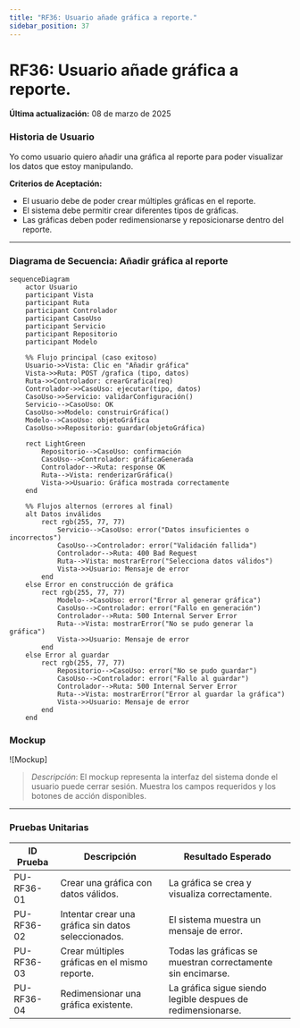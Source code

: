 ```yaml
---
title: "RF36: Usuario añade gráfica a reporte."  
sidebar_position: 37
---
```


# RF36: Usuario añade gráfica a reporte.

**Última actualización:** 08 de marzo de 2025

### Historia de Usuario

Yo como usuario quiero añadir una gráfica al reporte para poder visualizar los datos que estoy manipulando.

**Criterios de Aceptación:**
- El usuario debe de poder crear múltiples gráficas en el reporte.
- El sistema debe permitir crear diferentes tipos de gráficas.
- Las gráficas deben poder redimensionarse y reposicionarse dentro del reporte.

---

### Diagrama de Secuencia: Añadir gráfica al reporte

```mermaid
sequenceDiagram
    actor Usuario
    participant Vista
    participant Ruta 
    participant Controlador
    participant CasoUso
    participant Servicio
    participant Repositorio
    participant Modelo

    %% Flujo principal (caso exitoso)
    Usuario->>Vista: Clic en "Añadir gráfica"
    Vista->>Ruta: POST /grafica (tipo, datos)
    Ruta->>Controlador: crearGrafica(req)
    Controlador->>CasoUso: ejecutar(tipo, datos)
    CasoUso->>Servicio: validarConfiguración()
    Servicio-->CasoUso: OK
    CasoUso->>Modelo: construirGráfica()
    Modelo-->CasoUso: objetoGráfica
    CasoUso->>Repositorio: guardar(objetoGráfica)

    rect LightGreen
        Repositorio-->CasoUso: confirmación
        CasoUso-->Controlador: gráficaGenerada
        Controlador-->Ruta: response OK
        Ruta-->Vista: renderizarGráfica()
        Vista->>Usuario: Gráfica mostrada correctamente
    end

    %% Flujos alternos (errores al final)
    alt Datos inválidos
        rect rgb(255, 77, 77)
            Servicio-->CasoUso: error("Datos insuficientes o incorrectos")
            CasoUso-->Controlador: error("Validación fallida")
            Controlador-->Ruta: 400 Bad Request
            Ruta-->Vista: mostrarError("Selecciona datos válidos")
            Vista->>Usuario: Mensaje de error
        end
    else Error en construcción de gráfica
        rect rgb(255, 77, 77)
            Modelo-->CasoUso: error("Error al generar gráfica")
            CasoUso-->Controlador: error("Fallo en generación")
            Controlador-->Ruta: 500 Internal Server Error
            Ruta-->Vista: mostrarError("No se pudo generar la gráfica")
            Vista->>Usuario: Mensaje de error
        end
    else Error al guardar
        rect rgb(255, 77, 77)
            Repositorio-->CasoUso: error("No se pudo guardar")
            CasoUso-->Controlador: error("Fallo al guardar")
            Controlador-->Ruta: 500 Internal Server Error
            Ruta-->Vista: mostrarError("Error al guardar la gráfica")
            Vista->>Usuario: Mensaje de error
        end
    end
```
### Mockup

![Mockup]

> *Descripción*: El mockup representa la interfaz del sistema donde el usuario puede cerrar sesión. Muestra los campos requeridos y los botones de acción disponibles.

--- 

### Pruebas Unitarias 
| ID Prueba | Descripción | Resultado Esperado |
|-----------|-------------|--------------------|
|PU-RF36-01|Crear una gráfica con datos válidos.|La gráfica se crea y visualiza correctamente.|
|PU-RF36-02|Intentar crear una gráfica sin datos seleccionados.| El sistema muestra un mensaje de error.|
|PU-RF36-03|Crear múltiples gráficas en el mismo reporte.| Todas las gráficas se muestran correctamente sin encimarse.|
|PU-RF36-04|Redimensionar una gráfica existente.| La gráfica sigue siendo legible despues de redimensionarse.|